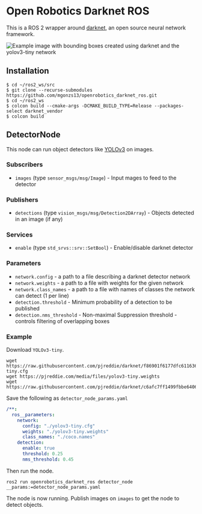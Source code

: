 # Open Robotics Darknet ROS

This is a ROS 2 wrapper around [darknet](https://pjreddie.com/darknet), an open source neural network framework.

![Example image with bounding boxes created using darknet and the yolov3-tiny network](doc/example_darknet_yolov3-tiny.png)

## Installation

```shell
$ cd ~/ros2_ws/src
$ git clone --recurse-submodules https://github.com/mgonzs13/openrobotics_darknet_ros.git
$ cd ~/ros2_ws
$ colcon build --cmake-args -DCMAKE_BUILD_TYPE=Release --packages-select darknet_vendor
$ colcon build
```

## DetectorNode

This node can run object detectors like [YOLOv3](https://pjreddie.com/darknet/yolo/) on images.

### Subscribers

- `images` (type `sensor_msgs/msg/Image`) - Input mages to feed to the detector

### Publishers

- `detections` (type `vision_msgs/msg/Detection2DArray`) - Objects detected in an image (if any)

### Services

- `enable` (type `std_srvs::srv::SetBool`) - Enable/disable darknet detector

### Parameters

- `network.config` - a path to a file describing a darknet detector network
- `network.weights` - a path to a file with weights for the given network
- `network.class_names` - a path to a file with names of classes the network can detect (1 per line)
- `detection.threshold` - Minimum probability of a detection to be published
- `detection.nms_threshold` - Non-maximal Suppression threshold - controls filtering of overlapping boxes

### Example

Download `YOLOv3-tiny`.

```
wget https://raw.githubusercontent.com/pjreddie/darknet/f86901f6177dfc6116360a13cc06ab680e0c86b0/cfg/yolov3-tiny.cfg
wget https://pjreddie.com/media/files/yolov3-tiny.weights
wget https://raw.githubusercontent.com/pjreddie/darknet/c6afc7ff1499fbbe64069e1843d7929bd7ae2eaa/data/coco.names
```

Save the following as `detector_node_params.yaml`

```yaml
/**:
  ros__parameters:
    network:
      config: "./yolov3-tiny.cfg"
      weights: "./yolov3-tiny.weights"
      class_names: "./coco.names"
    detection:
      enable: true
      threshold: 0.25
      nms_threshold: 0.45
```

Then run the node.

```
ros2 run openrobotics_darknet_ros detector_node __params:=detector_node_params.yaml
```

The node is now running.
Publish images on `images` to get the node to detect objects.
